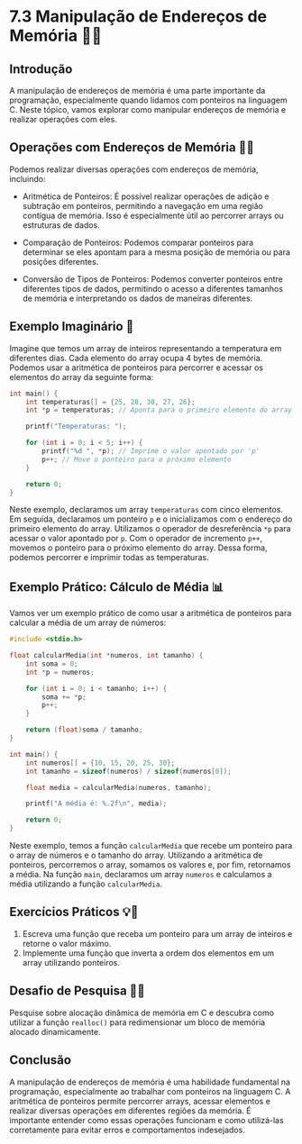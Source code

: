 # 7.3 Manipulação de Endereços de Memória 📌🔢

## Introdução

A manipulação de endereços de memória é uma parte importante da programação, especialmente quando lidamos com ponteiros na linguagem C. Neste tópico, vamos explorar como manipular endereços de memória e realizar operações com eles.

## Operações com Endereços de Memória 🔢🔧

Podemos realizar diversas operações com endereços de memória, incluindo:

- Aritmética de Ponteiros: É possível realizar operações de adição e subtração em ponteiros, permitindo a navegação em uma região contígua de memória. Isso é especialmente útil ao percorrer arrays ou estruturas de dados.

- Comparação de Ponteiros: Podemos comparar ponteiros para determinar se eles apontam para a mesma posição de memória ou para posições diferentes.

- Conversão de Tipos de Ponteiros: Podemos converter ponteiros entre diferentes tipos de dados, permitindo o acesso a diferentes tamanhos de memória e interpretando os dados de maneiras diferentes.

## Exemplo Imaginário 🔭

Imagine que temos um array de inteiros representando a temperatura em diferentes dias. Cada elemento do array ocupa 4 bytes de memória. Podemos usar a aritmética de ponteiros para percorrer e acessar os elementos do array da seguinte forma:

```c
int main() {
    int temperaturas[] = {25, 28, 30, 27, 26};
    int *p = temperaturas; // Aponta para o primeiro elemento do array

    printf("Temperaturas: ");

    for (int i = 0; i < 5; i++) {
        printf("%d ", *p); // Imprime o valor apontado por 'p'
        p++; // Move o ponteiro para o próximo elemento
    }

    return 0;
}
```

Neste exemplo, declaramos um array `temperaturas` com cinco elementos. Em seguida, declaramos um ponteiro `p` e o inicializamos com o endereço do primeiro elemento do array. Utilizamos o operador de desreferência `*p` para acessar o valor apontado por `p`. Com o operador de incremento `p++`, movemos o ponteiro para o próximo elemento do array. Dessa forma, podemos percorrer e imprimir todas as temperaturas.

## Exemplo Prático: Cálculo de Média 📊

Vamos ver um exemplo prático de como usar a aritmética de ponteiros para calcular a média de um array de números:

```c
#include <stdio.h>

float calcularMedia(int *numeros, int tamanho) {
    int soma = 0;
    int *p = numeros;

    for (int i = 0; i < tamanho; i++) {
        soma += *p;
        p++;
    }

    return (float)soma / tamanho;
}

int main() {
    int numeros[] = {10, 15, 20, 25, 30};
    int tamanho = sizeof(numeros) / sizeof(numeros[0]);

    float media = calcularMedia(numeros, tamanho);

    printf("A média é: %.2f\n", media);

    return 0;
}
```

Neste exemplo, temos a função `calcularMedia` que recebe um ponteiro para o array de números e o tamanho do array. Utilizando a aritmética de ponteiros, percorremos o array, somamos os valores e, por fim, retornamos a média. Na função `main`, declaramos um array `numeros` e calculamos a média utilizando a função `calcularMedia`.

## Exercícios Práticos 💡🔢

1. Escreva uma função que receba um ponteiro para um array de inteiros e retorne o valor máximo.
2. Implemente uma função que inverta a ordem dos elementos em um array utilizando ponteiros.

## Desafio de Pesquisa 🔎💡

Pesquise sobre alocação dinâmica de memória em C e descubra como utilizar a função `realloc()` para redimensionar um bloco de memória alocado dinamicamente.

## Conclusão

A manipulação de endereços de memória é uma habilidade fundamental na programação, especialmente ao trabalhar com ponteiros na linguagem C. A aritmética de ponteiros permite percorrer arrays, acessar elementos e realizar diversas operações em diferentes regiões da memória. É importante entender como essas operações funcionam e como utilizá-las corretamente para evitar erros e comportamentos indesejados.